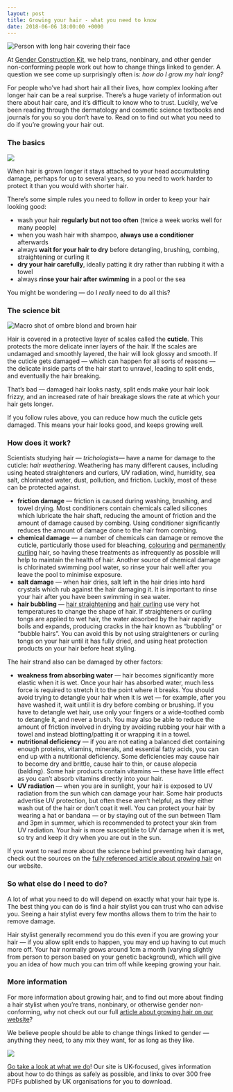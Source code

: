 ```yaml
---
layout: post
title: Growing your hair - what you need to know
date: 2018-06-06 18:00:00 +0000
---
```


![Person with long hair covering their face](https://cdn-images-1.medium.com/max/800/0*T9zPBnfBohuipiKU)

At [Gender Construction Kit](http://genderkit.org.uk/), we help trans, nonbinary, and other gender non-conforming people work out how to change things linked to gender. A question we see come up surprisingly often is: _how do I grow my hair long?_

For people who’ve had short hair all their lives, how complex looking after longer hair can be a real surprise. There’s a huge variety of information out there about hair care, and it’s difficult to know who to trust. Luckily, we’ve been reading through the dermatology and cosmetic science textbooks and journals for you so you don’t have to. Read on to find out what you need to do if you’re growing your hair out.

### The basics

![](https://cdn-images-1.medium.com/max/800/1*2LnGjhQ0Z0bW8GM8y9eC4Q.jpeg)

When hair is grown longer it stays attached to your head accumulating damage, perhaps for up to several years, so you need to work harder to protect it than you would with shorter hair.

There’s some simple rules you need to follow in order to keep your hair looking good:

*   wash your hair **regularly but not too often** (twice a week works well for many people)
*   when you wash hair with shampoo, **always use a conditioner** afterwards
*   always **wait for your hair to dry** before detangling, brushing, combing, straightening or curling it
*   **dry your hair carefully**, ideally patting it dry rather than rubbing it with a towel
*   always **rinse your hair after swimming** in a pool or the sea

You might be wondering — do I _really_ need to do all this?

### The science bit

![Macro shot of ombre blond and brown hair](https://cdn-images-1.medium.com/max/800/0*YysBiSf0poRI98Vz)

Hair is covered in a protective layer of scales called the **cuticle**. This protects the more delicate inner layers of the hair. If the scales are undamaged and smoothly layered, the hair will look glossy and smooth. If the cuticle gets damaged — which can happen for all sorts of reasons — the delicate inside parts of the hair start to unravel, leading to split ends, and eventually the hair breaking.

That’s bad — damaged hair looks nasty, split ends make your hair look frizzy, and an increased rate of hair breakage slows the rate at which your hair gets longer.

If you follow rules above, you can reduce how much the cuticle gets damaged. This means your hair looks good, and keeps growing well.

### How does it work?

Scientists studying hair — _trichologists_— have a name for damage to the cuticle: _hair weathering_. Weathering has many different causes, including using heated straighteners and curlers, UV radiation, wind, humidity, sea salt, chlorinated water, dust, pollution, and friction. Luckily, most of these can be protected against.

*   **friction damage** — friction is caused during washing, brushing, and towel drying. Most conditioners contain chemicals called silicones which lubricate the hair shaft, reducing the amount of friction and the amount of damage caused by combing. Using conditioner significantly reduces the amount of damage done to the hair from combing.
*   **chemical damage** — a number of chemicals can damage or remove the cuticle, particularly those used for bleaching, [colouring](https://genderkit.github.io/genderkit/article/hair-colouring/) and [permanently curling](https://genderkit.github.io/genderkit/article/permanent-hair-curling/) hair, so having these treatments as infrequently as possible will help to maintain the health of hair. Another source of chemical damage is chlorinated swimming pool water, so rinse your hair well after you leave the pool to minimise exposure.
*   **salt damage** — when hair dries, salt left in the hair dries into hard crystals which rub against the hair damaging it. It is important to rinse your hair after you have been swimming in sea water.
*   **hair bubbling** — [hair straightening](https://genderkit.github.io/genderkit/article/hair-straightening/) and [hair curling](https://genderkit.github.io/genderkit/article/hair-curling/) use very hot temperatures to change the shape of hair. If straighteners or curling tongs are applied to wet hair, the water absorbed by the hair rapidly boils and expands, producing cracks in the hair known as “bubbling” or “bubble hairs”. You can avoid this by not using straighteners or curling tongs on your hair until it has fully dried, and using heat protection products on your hair before heat styling.

The hair strand also can be damaged by other factors:

*   **weakness from absorbing water** — hair becomes significantly more elastic when it is wet. Once your hair has absorbed water, much less force is required to stretch it to the point where it breaks. You should avoid trying to detangle your hair when it is wet — for example, after you have washed it, wait until it is dry before combing or brushing. If you have to detangle wet hair, use only your fingers or a wide-toothed comb to detangle it, and never a brush. You may also be able to reduce the amount of friction involved in drying by avoiding rubbing your hair with a towel and instead blotting/patting it or wrapping it in a towel.
*   **nutritional deficiency** — if you are not eating a balanced diet containing enough proteins, vitamins, minerals, and essential fatty acids, you can end up with a nutritional deficiency. Some deficiencies may cause hair to become dry and brittle, cause hair to thin, or cause alopecia (balding). Some hair products contain vitamins — these have little effect as you can’t absorb vitamins directly into your hair.
*   **UV radiation** — when you are in sunlight, your hair is exposed to UV radiation from the sun which can damage your hair. Some hair products advertise UV protection, but often these aren’t helpful, as they either wash out of the hair or don’t coat it well. You can protect your hair by wearing a hat or bandana — or by staying out of the sun between 11am and 3pm in summer, which is recommended to protect your skin from UV radiation. Your hair is more susceptible to UV damage when it is wet, so try and keep it dry when you are out in the sun.

If you want to read more about the science behind preventing hair damage, check out the sources on the [fully referenced article about growing hair](http://genderkit.org.uk/article/growing-hair/) on our website.

### So what else do I need to do?

A lot of what you need to do will depend on exactly what your hair type is. The best thing you can do is find a hair stylist you can trust who can advise you. Seeing a hair stylist every few months allows them to trim the hair to remove damage. 

Hair stylist generally recommend you do this even if you are growing your hair — if you allow split ends to happen, you may end up having to cut much more off. Your hair normally grows around 1cm a month (varying slightly from person to person based on your genetic background), which will give you an idea of how much you can trim off while keeping growing your hair.

### More information

For more information about growing hair, and to find out more about finding a hair stylist when you’re trans, nonbinary, or otherwise gender non-conforming, why not check out our full [article about growing hair on our website](http://genderkit.org.uk/article/growing-hair/)?

We believe people should be able to change things linked to gender — anything they need, to any mix they want, for as long as they like.

![](https://cdn-images-1.medium.com/max/800/1*oP0dKWJ9UCbWNWHj1ARoYQ.png)

[Go take a look at what we do](http://genderkit.org.uk/)! Our site is UK-focused, gives information about how to do things as safely as possible, and links to over 300 free PDFs published by UK organisations for you to download.